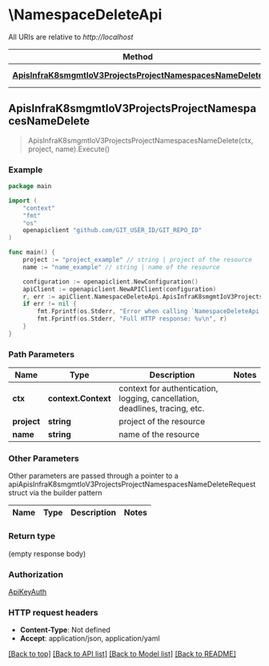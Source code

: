 # \NamespaceDeleteApi

All URIs are relative to *http://localhost*

Method | HTTP request | Description
------------- | ------------- | -------------
[**ApisInfraK8smgmtIoV3ProjectsProjectNamespacesNameDelete**](NamespaceDeleteApi.md#ApisInfraK8smgmtIoV3ProjectsProjectNamespacesNameDelete) | **Delete** /apis/infra.k8smgmt.io/v3/projects/{project}/namespaces/{name} | 



## ApisInfraK8smgmtIoV3ProjectsProjectNamespacesNameDelete

> ApisInfraK8smgmtIoV3ProjectsProjectNamespacesNameDelete(ctx, project, name).Execute()





### Example

```go
package main

import (
    "context"
    "fmt"
    "os"
    openapiclient "github.com/GIT_USER_ID/GIT_REPO_ID"
)

func main() {
    project := "project_example" // string | project of the resource
    name := "name_example" // string | name of the resource

    configuration := openapiclient.NewConfiguration()
    apiClient := openapiclient.NewAPIClient(configuration)
    r, err := apiClient.NamespaceDeleteApi.ApisInfraK8smgmtIoV3ProjectsProjectNamespacesNameDelete(context.Background(), project, name).Execute()
    if err != nil {
        fmt.Fprintf(os.Stderr, "Error when calling `NamespaceDeleteApi.ApisInfraK8smgmtIoV3ProjectsProjectNamespacesNameDelete``: %v\n", err)
        fmt.Fprintf(os.Stderr, "Full HTTP response: %v\n", r)
    }
}
```

### Path Parameters


Name | Type | Description  | Notes
------------- | ------------- | ------------- | -------------
**ctx** | **context.Context** | context for authentication, logging, cancellation, deadlines, tracing, etc.
**project** | **string** | project of the resource | 
**name** | **string** | name of the resource | 

### Other Parameters

Other parameters are passed through a pointer to a apiApisInfraK8smgmtIoV3ProjectsProjectNamespacesNameDeleteRequest struct via the builder pattern


Name | Type | Description  | Notes
------------- | ------------- | ------------- | -------------



### Return type

 (empty response body)

### Authorization

[ApiKeyAuth](../README.md#ApiKeyAuth)

### HTTP request headers

- **Content-Type**: Not defined
- **Accept**: application/json, application/yaml

[[Back to top]](#) [[Back to API list]](../README.md#documentation-for-api-endpoints)
[[Back to Model list]](../README.md#documentation-for-models)
[[Back to README]](../README.md)

